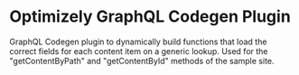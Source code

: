 # Optimizely GraphQL Codegen Plugin
GraphQL Codegen plugin to dynamically build functions that load the correct fields for each content item on a generic lookup. Used for the "getContentByPath" and "getContentById" methods of the sample site.